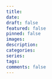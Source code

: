 ```yaml
---
title:
date:
draft: false
featured: false
pinned: false
images:
description:
categories:
series:
tags:
comments: false
---
```

